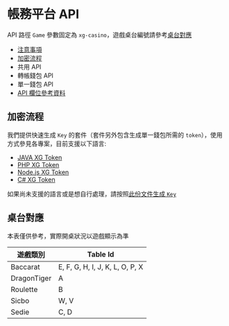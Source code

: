 # 帳務平台 API

API 路徑 `Game` 參數固定為 `xg-casino`，遊戲桌台編號請參考[桌台對應](#桌台對應)

- [注意事項](../notice-tw.md)
- [加密流程](#加密流程)
- 共用 API
- 轉帳錢包 API
- 單一錢包 API
- [API 欄位參考資料](../reference-tw.md)

## 加密流程

我們提供快速生成 `Key` 的套件（套件另外包含生成單一錢包所需的 `token`），使用方式參見各專案，目前支援以下語言:

- [JAVA XG Token](https://gitlab.kaixi.cc/api-libaray/java-xg-token)
- [PHP XG Token](https://gitlab.kaixi.cc/api-libaray/php-xg-token)
- [Node.js XG Token](https://gitlab.kaixi.cc/api-libaray/js-xg-token)
- [C# XG Token](https://gitlab.kaixi.cc/api-libaray/csharp-xg-token)

如果尚未支援的語言或是想自行處理，請按照[此份文件生成 `Key`](../encryption-tw.md)

## 桌台對應
    
本表僅供參考，實際開桌狀況以遊戲顯示為準

| 遊戲類別 | Table Id  |
| --- | --- |
| Baccarat | E, F, G, H, I, J, K, L, O, P, X |
| DragonTiger | A |  
| Roulette | B |  
| Sicbo | W, V |  
| Sedie | C, D |


